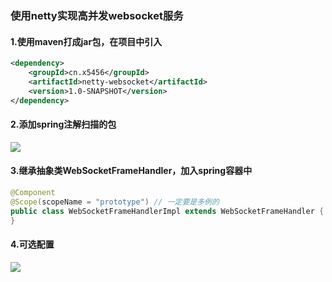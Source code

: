 ### 使用netty实现高并发websocket服务


#### 1.使用maven打成jar包，在项目中引入

```xml
<dependency>
    <groupId>cn.x5456</groupId>
    <artifactId>netty-websocket</artifactId>
    <version>1.0-SNAPSHOT</version>
</dependency>
```

#### 2.添加spring注解扫描的包
![](https://ws1.sinaimg.cn/large/006tNbRwly1fyatuwalerj31eu0i4jwg.jpg)

#### 3.继承抽象类WebSocketFrameHandler，加入spring容器中

```java
@Component
@Scope(scopeName = "prototype") // 一定要是多例的
public class WebSocketFrameHandlerImpl extends WebSocketFrameHandler {
}
```

#### 4.可选配置

![](https://ws4.sinaimg.cn/large/006tNbRwly1fyatz6t1v4j30ns07gdhm.jpg)